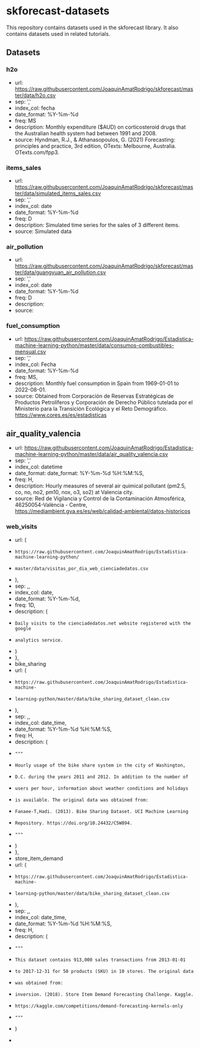 # skforecast-datasets

This repository contains datasets used in the skforecast library. It also contains datasets used in related tutorials.

## Datasets

### h2o

+ url: https://raw.githubusercontent.com/JoaquinAmatRodrigo/skforecast/master/data/h2o.csv
+ sep: ','
+ index_col: fecha
+ date_format: %Y-%m-%d
+ freq: MS
+ description: Monthly expenditure ($AUD) on corticosteroid drugs that the Australian health system had between 1991 and 2008.
+ source: Hyndman, R.J., & Athanasopoulos, G. (2021) Forecasting: principles and practice, 3rd edition, OTexts: Melbourne, Australia. OTexts.com/fpp3.

### items_sales

+ url: https://raw.githubusercontent.com/JoaquinAmatRodrigo/skforecast/master/data/simulated_items_sales.csv
+ sep: ','
+ index_col: date
+ date_format: %Y-%m-%d
+ freq: D
+ description: Simulated time series for the sales of 3 different items.
+ source: Simulated data

### air_pollution

+ url: https://raw.githubusercontent.com/JoaquinAmatRodrigo/skforecast/master/data/guangyuan_air_pollution.csv
+ sep: ','
+ index_col: date
+ date_format: %Y-%m-%d
+ freq: D
+ description:
+ source:

### fuel_consumption

+ url: https://raw.githubusercontent.com/JoaquinAmatRodrigo/Estadistica-machine-learning-python/master/data/consumos-combustibles-mensual.csv
+ sep: ','
+ index_col: Fecha
+ date_format: %Y-%m-%d
+ freq: MS,
+ description: Monthly fuel consumption in Spain from 1969-01-01 to 2022-08-01.
+ source: Obtained from Corporación de Reservas Estratégicas de Productos Petrolíferos y Corporación de Derecho Público tutelada por el Ministerio para la Transición Ecológica y el Reto Demográfico. https://www.cores.es/es/estadisticas

## air_quality_valencia

+ url: https://raw.githubusercontent.com/JoaquinAmatRodrigo/Estadistica-machine-learning-python/master/data/air_quality_valencia.csv
+ sep: ','
+ index_col: datetime
+ date_format: date_format: %Y-%m-%d %H:%M:%S,
+ freq: H,
+ description: Hourly measures of several air quimical pollutant (pm2.5, co, no, no2, pm10, nox, o3, so2) at Valencia city.
+ source: Red de Vigilancia y Control de la Contaminación Atmosférica, 46250054-València - Centre, https://mediambient.gva.es/es/web/calidad-ambiental/datos-historicos

### web_visits
+ url: (
+     https://raw.githubusercontent.com/JoaquinAmatRodrigo/Estadistica-machine-learning-python/
+     master/data/visitas_por_dia_web_cienciadedatos.csv
+ ),
+ sep: ,,
+ index_col: date,
+ date_format: %Y-%m-%d,
+ freq: 1D,
+ description: (
+     Daily visits to the cienciadedatos.net website registered with the google 
+     analytics service.
+ )
+ },
+ bike_sharing
+ url: (
+     https://raw.githubusercontent.com/JoaquinAmatRodrigo/Estadistica-machine-
+     learning-python/master/data/bike_sharing_dataset_clean.csv
+ ),
+ sep: ,,
+ index_col: date_time,
+ date_format: %Y-%m-%d %H:%M:%S,
+ freq: H,
+ description: (
+     """
+     Hourly usage of the bike share system in the city of Washington,
+     D.C. during the years 2011 and 2012. In addition to the number of
+     users per hour, information about weather conditions and holidays
+     is available. The original data was obtained from:
+     Fanaee-T,Hadi. (2013). Bike Sharing Dataset. UCI Machine Learning
+     Repository. https://doi.org/10.24432/C5W894.
+     """
+ )
+ },
+ store_item_demand
+ url: (
+     https://raw.githubusercontent.com/JoaquinAmatRodrigo/Estadistica-machine-
+     learning-python/master/data/bike_sharing_dataset_clean.csv
+ ),
+ sep: ,,
+ index_col: date_time,
+ date_format: %Y-%m-%d %H:%M:%S,
+ freq: H,
+ description: (
+     """
+     This dataset contains 913,000 sales transactions from 2013-01-01
+     to 2017-12-31 for 50 products (SKU) in 10 stores. The original data
+     was obtained from:
+     inversion. (2018). Store Item Demand Forecasting Challenge. Kaggle.
+     https://kaggle.com/competitions/demand-forecasting-kernels-only
+     """
+ )
+ ```